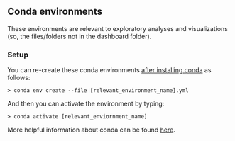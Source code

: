 ## Conda environments 

These environments are relevant to exploratory analyses and visualizations (so, the files/folders not in the dashboard folder). 

### Setup 

You can re-create these conda environments [after installing conda](https://docs.conda.io/en/latest/miniconda.html) as follows:

`> conda env create --file [relevant_environment_name].yml` 

And then you can activate the environment by typing: 

`> conda activate [relevant_enviornment_name]`

More helpful information about conda can be found [here](https://docs.conda.io/projects/conda/en/latest/_downloads/843d9e0198f2a193a3484886fa28163c/conda-cheatsheet.pdf). 

